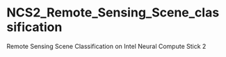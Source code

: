 # NCS2_Remote_Sensing_Scene_classification
Remote Sensing Scene Classification on Intel Neural Compute Stick 2 
